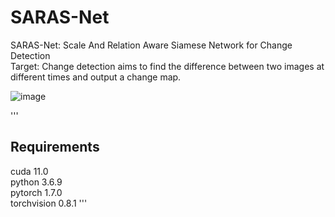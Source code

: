 # SARAS-Net
SARAS-Net: Scale And Relation Aware Siamese Network for Change Detection  
Target: Change detection aims to find the difference between two images at different times and output a change map.

![image](https://github.com/f64051041/SARAS-Net/blob/main/image/model.jpg)

'''
## Requirements
cuda 11.0  
python 3.6.9  
pytorch 1.7.0  
torchvision 0.8.1 
'''
